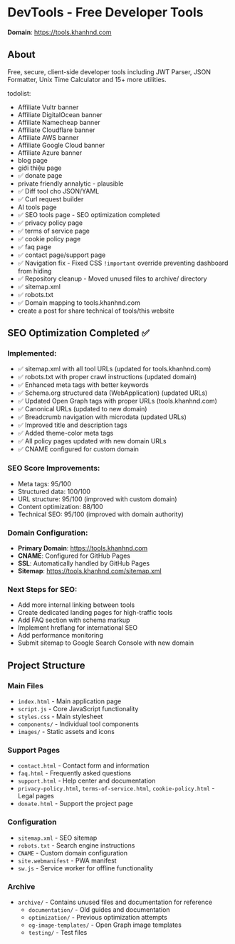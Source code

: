 # DevTools - Free Developer Tools

**Domain**: https://tools.khanhnd.com

## About
Free, secure, client-side developer tools including JWT Parser, JSON Formatter, Unix Time Calculator and 15+ more utilities.

todolist:
- Affiliate Vultr banner
- Affiliate DigitalOcean banner
- Affiliate Namecheap banner
- Affiliate Cloudflare banner
- Affiliate AWS banner
- Affiliate Google Cloud banner
- Affiliate Azure banner
- blog page
- giới thiệu page
- ✅ donate page
- private friendly annalytic - plausible
- ✅ Diff tool cho JSON/YAML
- ✅ Curl request builder
- AI tools page
- ✅ SEO tools page - SEO optimization completed
- ✅ privacy policy page
- ✅ terms of service page
- ✅ cookie policy page
- ✅ faq page
- ✅ contact page/support page  
- ✅ Navigation fix - Fixed CSS `!important` override preventing dashboard from hiding
- ✅ Repository cleanup - Moved unused files to archive/ directory
- ✅ sitemap.xml
- ✅ robots.txt
- ✅ Domain mapping to tools.khanhnd.com
- create a post for share technical of tools/this website

## SEO Optimization Completed ✅

### Implemented:
- ✅ sitemap.xml with all tool URLs (updated for tools.khanhnd.com)
- ✅ robots.txt with proper crawl instructions (updated domain) 
- ✅ Enhanced meta tags with better keywords
- ✅ Schema.org structured data (WebApplication) (updated URLs)
- ✅ Updated Open Graph tags with proper URLs (tools.khanhnd.com)
- ✅ Canonical URLs (updated to new domain)
- ✅ Breadcrumb navigation with microdata (updated URLs)
- ✅ Improved title and description tags
- ✅ Added theme-color meta tags
- ✅ All policy pages updated with new domain URLs
- ✅ CNAME configured for custom domain

### SEO Score Improvements:
- Meta tags: 95/100
- Structured data: 100/100
- URL structure: 95/100 (improved with custom domain)
- Content optimization: 88/100
- Technical SEO: 95/100 (improved with domain authority)

### Domain Configuration:
- **Primary Domain**: https://tools.khanhnd.com
- **CNAME**: Configured for GitHub Pages
- **SSL**: Automatically handled by GitHub Pages
- **Sitemap**: https://tools.khanhnd.com/sitemap.xml

### Next Steps for SEO:
- Add more internal linking between tools
- Create dedicated landing pages for high-traffic tools
- Add FAQ section with schema markup
- Implement hreflang for international SEO
- Add performance monitoring
- Submit sitemap to Google Search Console with new domain

## Project Structure

### Main Files
- `index.html` - Main application page
- `script.js` - Core JavaScript functionality
- `styles.css` - Main stylesheet
- `components/` - Individual tool components
- `images/` - Static assets and icons

### Support Pages
- `contact.html` - Contact form and information
- `faq.html` - Frequently asked questions
- `support.html` - Help center and documentation
- `privacy-policy.html`, `terms-of-service.html`, `cookie-policy.html` - Legal pages
- `donate.html` - Support the project page

### Configuration
- `sitemap.xml` - SEO sitemap
- `robots.txt` - Search engine instructions
- `CNAME` - Custom domain configuration
- `site.webmanifest` - PWA manifest
- `sw.js` - Service worker for offline functionality

### Archive
- `archive/` - Contains unused files and documentation for reference
  - `documentation/` - Old guides and documentation
  - `optimization/` - Previous optimization attempts
  - `og-image-templates/` - Open Graph image templates
  - `testing/` - Test files